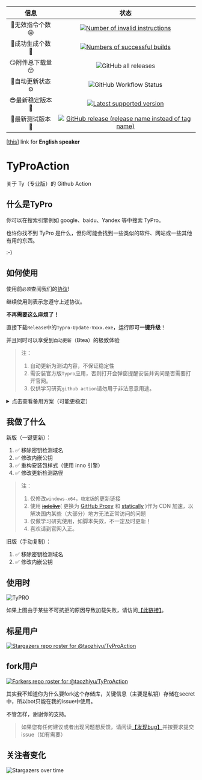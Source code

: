 |  信息 | 状态 |
|:----:|:----:|
|  🤔无效指令个数😒 | [![Number of invalid instructions](https://img.shields.io/github/issues-closed-raw/taozhiyu/TyProAction/%F0%9F%A4%94invalid/%E6%97%A0%E6%95%88%E7%9A%84%F0%9F%98%92?color=d9534f&label=%F0%9F%A4%94invalid%20instructions&logo=github&style=flat-square)](https://github.com/taozhiyu/TyProAction/issues?q=label%3A%F0%9F%A4%94invalid%2F%E6%97%A0%E6%95%88%E7%9A%84%F0%9F%98%92) |
|  🎉成功生成个数🎉 | [![Numbers of successful builds](https://img.shields.io/github/issues-closed-raw/taozhiyu/TyProAction/%E2%98%91%EF%B8%8Fkeygen/%E6%B3%A8%E5%86%8C%E6%9C%BA%F0%9F%8E%89?color=5cb85c&label=%F0%9F%8E%89successful%20builds&logo=github&style=flat-square)](https://github.com/taozhiyu/TyProAction/issues?q=label%3A%E2%98%91%EF%B8%8Fkeygen%2F%E6%B3%A8%E5%86%8C%E6%9C%BA%F0%9F%8E%89) |
|  😏附件总下载量😙 |![GitHub all releases](https://img.shields.io/github/downloads/taozhiyu/TyProAction/total?label=%F0%9F%A4%A9Total%20downloads&color=5319E7&logo=github&style=flat-square)|
|  🔧自动更新状态⚙️ |![GitHub Workflow Status](https://img.shields.io/github/workflow/status/taozhiyu/TyProAction/check%20update?label=%F0%9F%94%A7check%20update&logo=github&style=flat-square) |
|  😎最新稳定版本🥳 | [![Latest supported version](https://img.shields.io/github/v/release/taozhiyu/TyProAction?label=%F0%9F%A5%B3Latest%20version&logo=windows&style=flat-square)](https://github.com/taozhiyu/TyProAction/releases/latest) |
|  🌈最新测试版本🔬 | [![GitHub release (release name instead of tag name)](https://img.shields.io/github/v/release/taozhiyu/TyProAction?include_prereleases&label=%F0%9F%8C%88%20dev%20version&style=flat-square)](https://github.com/taozhiyu/TyProAction/releases) |

[[this](./README.md)] link for **English speaker**

# TyProAction

关于 Ty（专业版）的 Github Action

## 什么是TyPro

你可以在搜索引擎例如 google、baidu、Yandex 等中搜索 TyPro。

也许你找不到 TyPro 是什么，但你可能会找到一些类似的软件、网站或一些其他有用的东西。

:-)

## 如何使用

使用前`必须`查阅我们的[协议](Agreements.zh.md)!

继续使用则表示您遵守上述协议。

**不再需要这么麻烦了！**

直接下载`Release`中的`Typro-Update-Vxxx.exe`，运行即可**一键升级**！

并且同时可以享受到`自动更新`（Btea）的极致体验

> 注：
>
> 1. 自动更新为测试内容，不保证稳定性
> 2. 需安装官方版`Typro`应用，否则打开会弹窗提醒安装并询问是否需要打开官网。
> 3. 仅供学习研究`github action`请勿用于非法恶意用途。

<details>
  <summary>点击查看备用方案（可能更稳定）</summary>
  1. 安装对应版本的 TyPro 软件<br>
  2. 下载附件的 zip 文件<br>
  3. 解压并移动到 {software-root-dir}\resources<br>
  4. 使用 keygen 模板发起新 issue （中英文模板都可以）<br>
  5. 享受！<br>
</details>

## 我做了什么

新版（一键更新）：

1. ✅ 移除密钥检测域名
2. ✅ 修改内嵌公钥
3. ✅ 重构安装包样式（使用 inno 引擎）
4. ✅ 修改更新检测路径

> 注：
>
> 1. 仅修改`windows-x64`，`稳定版`的更新链接
> 1. 使用 [~~jsdelivr~~](https://www.jsdelivr.com/)( 更换为 [GitHub Proxy](https://ghproxy.com/) 和 [statically](https://statically.io/) )作为 CDN 加速，以解决国内某些（大部分）地方无法正常访问的问题
> 1. 仅做学习研究使用，如脚本失效，不一定及时更新！
> 1. 喜欢请到官网入正。

旧版（手动复制）：

1. ✅ 移除密钥检测域名
2. ✅ 修改内嵌公钥

## 使用时

![TyPRO](https://pic.rmb.bdstatic.com/bjh/916f51fd1bb7ec7d1df3182b51b210e5.gif)

如果上图由于某些不可抗拒的原因导致加载失败，请访问[【此链接】](https://pic.rmb.bdstatic.com/bjh/916f51fd1bb7ec7d1df3182b51b210e5.gif)。

## 标星用户

[![Stargazers repo roster for @taozhiyu/TyProAction](https://reporoster.com/stars/dark/taozhiyu/TyProAction)](https://github.com/taozhiyu/TyProAction/stargazers)

## fork用户

[![Forkers repo roster for @taozhiyu/TyProAction](https://reporoster.com/forks/dark/taozhiyu/TyProAction)](https://github.com/taozhiyu/TyProAction/network/members)

其实我不知道你为什么要fork这个存储库，关键信息（主要是私钥）存储在secret中，所以bot只能在我的issue中使用。

不管怎样，谢谢你的支持。

> 如果您有任何建议或者出现问题想反馈，请阅读[【发现bug】](bugFound.zh.md)并按要求提交issue（如有需要）

## 关注者变化

![Stargazers over time](https://starchart.cc/taozhiyu/TyProAction.svg)
